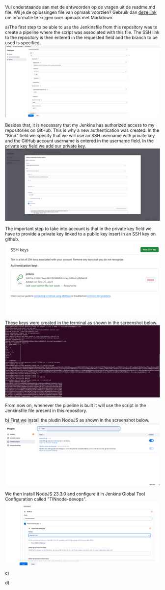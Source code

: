 Vul onderstaande aan met de antwoorden op de vragen uit de readme.md file. Wil je de oplossingen file van opmaak voorzien? Gebruik dan [deze link](https://github.com/adam-p/markdown-here/wiki/Markdown-Cheatsheet) om informatie te krijgen over
opmaak met Markdown.


a)The first step to be able to use the Jenkinsfile from this repository was to create a pipeline where the script was associated with this file. 
The SSH link to the repository is then entered in the requested field and the branch to be used is specified.
![Screenshot van new Pipeline](img/Pipeline-script-with-SCM.png)

Besides that, it is necessary that my Jenkins has authorized access to my repositories on GitHub. This is why a new authentication was created.
In the "Kind" field we specify that we will use an SSH username with private key and the GitHub account username is entered in the username field.
In the private key field we add our private key.
![Screenshot van new Jenkins Credential](img/New-credential-jenkins.png)

The important step to take into account is that in the private key field we have to provide a private key linked to a public key insert in an SSH key on github.
![Screenshot van new SSh key gitHub](img/SSH-GitHub.png)

These keys were created in the terminal as shown in the screenshot below.
![Screenshot van Public and Private key](img/Public-and-private-key.png)

From now on, whenever the pipeline is built it will use the script in the Jenkinsfile file present in this repository.

b) 
First we install the pludin NodeJS as shown in the screenshot below.
![Screenshot van NodeJSPlugin](img/NodeJsPlugin.png)

We then install NodeJS 23.3.0 and configure it in Jenkins Global Tool Configuration called "TINnode-devops".
![Screenshot van NodeJS Configuratie in TINnode-devops](img/New-NodeJs.png)

c)


d)
